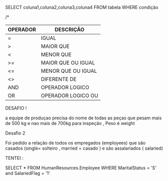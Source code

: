 SELECT coluna1,coluna2,coluna3,coluna4
FROM tabela
WHERE condição

/*

|OPERADOR|DESCRIÇÃO
|--------|---------|
|=|IGUAL|
|>|MAIOR QUE|
|<|MENOR QUE|
|>=|MAIOR QUE OU IGUAL|
|<=|MENOR QUE OU IGUAL|
|<>|DIFERENTE DE |
|AND| OPERADOR LOGICO|
|OR|OPERADOR LOGICO OU|

DESAFIO !

a equipe de produçao precisa do nome de todas as peças que pesam mais de 500 kg e nao mais de 700kg para inspeção , Peso é weight

Desafio 2 

Foi pedido a relação de todos os empregados (employees) que são casados (single= solteiro , married = casado ) e são assalariados ( salaried)

TENTEI :

SELECT *
FROM HumanResources.Employee
WHERE MaritalStatus = 'S' and SalariedFlag = '1' 